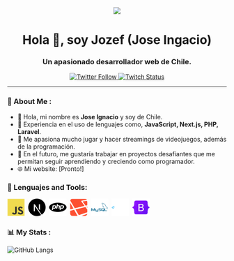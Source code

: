 <div id='header' align='center'> 
    <img src='https://giphy.com/embed/l0He4nkyI5cMhXzvW' width='200'>
    <h1 align='center'>Hola 👋, soy Jozef (Jose Ingacio)</h1>
    <h3 align='center'>Un apasionado desarrollador web de Chile.</h3>
</div>

<div id='badges' align='center'>
    <a href='https://twitter.com/Jozefzin' target='_blank'>
        <img alt="Twitter Follow" src="https://img.shields.io/twitter/follow/Jozefzin?logo=twitter&style=social" />
    </a>
    <a href='https://www.twitch.tv/jjjozef' target='_blank'>
        <img alt="Twitch Status" src="https://img.shields.io/twitch/status/jjjozef?style=social" />
    </a>
</div>

---
### 🪪 About Me :

- 👋 Hola, mi nombre es **Jose Ignacio** y soy de Chile.
- 🤖 Experiencia en el uso de lenguajes como, **JavaScript, Next.js, PHP, Laravel**.
- 👾 Me apasiona mucho jugar y hacer streamings de videojuegos, además de la programación.
- 🔭 En el futuro, me gustaría trabajar en proyectos desafiantes que me permitan seguir aprendiendo y creciendo como programador.
- 🌐 Mi website: [Pronto!]

<div align='left'>
    <h3>🔨 Lenguajes and Tools:</h3>
    <div>
        <img src='https://github.com/devicons/devicon/blob/master/icons/javascript/javascript-original.svg' title='Javascript' alt='Javascript' width='40' height='40'/>&nbsp;
        <img src='https://github.com/devicons/devicon/blob/master/icons/nextjs/nextjs-original.svg' title='Nextjs' alt='Nextjs' width='40' height='40'/>&nbsp;
        <img src='https://github.com/devicons/devicon/blob/master/icons/php/php-plain.svg' title='PHP' alt='PHP' width='40' height='40'/>&nbsp;
        <img src='https://github.com/devicons/devicon/blob/master/icons/laravel/laravel-plain.svg' title='Laravel' alt='Laravel' width='40' height='40'/>&nbsp;
        <img src='https://github.com/devicons/devicon/blob/master/icons/mysql/mysql-plain-wordmark.svg' title='Mysql' alt='Mysql' width='40' height='40'/>&nbsp;
        <img src='https://github.com/devicons/devicon/blob/master/icons/tailwindcss/tailwindcss-original-wordmark.svg' title='Tailwindcss' alt='Tailwindcss' width='40' height='40'/>&nbsp;
        <img src='https://github.com/devicons/devicon/blob/master/icons/bootstrap/bootstrap-original.svg' title='Bootstrap' alt='Bootstrap' width='40' height='40'/>&nbsp;
    </div>
</div>

### 📊 My Stats :

![GitHub Langs](https://github-readme-stats.vercel.app/api/top-langs/?username=jjozef&layout=compact)

